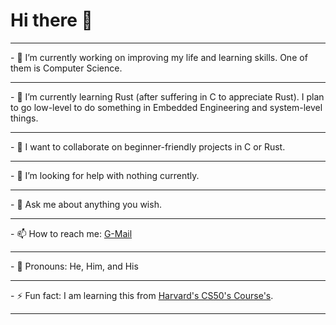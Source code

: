 # Hi there 👋

<!--
**SivanJadhav/SivanJadhav** is a ✨ _special_ ✨ repository because its `README.md` (this file) appears on your GitHub profile.
!-->
<hr>
- 🔭 I’m currently working on improving my life and learning skills. One of them is Computer Science.
<hr>
- 🌱 I’m currently learning Rust (after suffering in C to appreciate Rust). I plan to go low-level to do something in Embedded Engineering and system-level things.
<br>
<hr>
- 👯 I want to collaborate on beginner-friendly projects in C or Rust.
<br>
<hr>
- 🤔 I’m looking for help with nothing currently.
<br>
<hr>
- 💬 Ask me about anything you wish.
<br>
<hr>
- 📫 How to reach me: <a mailto href="sivanjaadhav+github@gmail.com">G-Mail</a>
<br>
<hr>
- 🗿 Pronouns: He, Him, and His
<br>
<hr>
- ⚡ Fun fact: I am learning this from <a href="https://cs50.harvard.edu/">Harvard's CS50's Course's</a>.
<br>
<hr>
